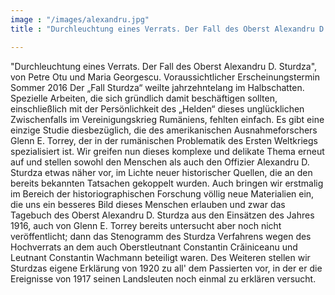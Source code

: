```yaml
---
image : "/images/alexandru.jpg"
title : "Durchleuchtung eines Verrats. Der Fall des Oberst Alexandru D. Sturdza"

---
```


"Durchleuchtung eines Verrats. Der Fall des Oberst Alexandru D. Sturdza", von Petre Otu und Maria Georgescu. Voraussichtlicher Erscheinungstermin Sommer 2016 Der „Fall Sturdza“ weilte jahrzehntelang im Halbschatten. Spezielle Arbeiten, die sich gründlich damit beschäftigen sollten, einschließlich mit der Persönlichkeit des „Helden“ dieses unglücklichen Zwischenfalls im Vereinigungskrieg Rumäniens, fehlten einfach. Es gibt eine einzige Studie diesbezüglich, die des amerikanischen Ausnahmeforschers Glenn E. Torrey, der in der rumänischen Problematik des Ersten Weltkriegs spezialisiert ist. Wir greifen nun dieses komplexe und delikate Thema erneut auf und stellen sowohl den Menschen als auch den Offizier Alexandru D. Sturdza etwas näher vor, im Lichte neuer historischer Quellen, die an den bereits bekannten Tatsachen gekoppelt wurden. Auch bringen wir erstmalig im Bereich der historiographischen Forschung völlig neue Materialien ein, die uns ein besseres Bild dieses Menschen erlauben und zwar das Tagebuch des Oberst Alexandru D. Sturdza aus den Einsätzen des Jahres 1916, auch von Glenn E. Torrey bereits untersucht aber noch nicht veröffentlicht; dann das Stenogramm des Sturdza Verfahrens wegen des Hochverrats an dem auch Oberstleutnant Constantin Crăiniceanu und Leutnant Constantin Wachmann beteiligt waren. Des Weiteren stellen wir Sturdzas eigene Erklärung von 1920 zu all' dem Passierten vor, in der er die Ereignisse von 1917 seinen Landsleuten noch einmal zu erklären versucht.